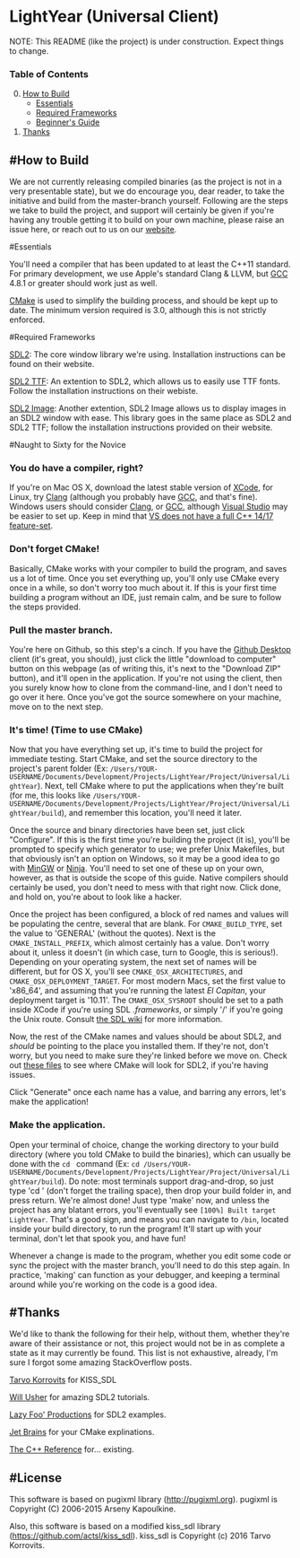 # LightYear (Universal Client)

NOTE: This README (like the project) is under construction. Expect things to change.



### Table of Contents

0. [How to Build](#how-to-build)
	* [Essentials](#essentials)
	* [Required Frameworks](#required-frameworks)
	* [Beginner's Guide](#naught-to-sixty-for-the-novice)
1. [Thanks](#thanks)


#How to Build
---
We are not currently releasing compiled binaries (as the project is not in a very presentable state), but we do encourage you, dear reader, to take the initiative and build from the master-branch yourself. Following are the steps we take to build the project, and support will certainly be given if you're having any trouble getting it to build on your own machine, please raise an issue here, or reach out to us on our [website](https://2catstudios.github.io/main.html).

#Essentials

You'll need a compiler that has been updated to at least the C++11 standard. For primary development, we use Apple's standard Clang & LLVM, but [GCC](https://gcc.gnu.org) 4.8.1 or greater should work just as well.

[CMake](https://cmake.org) is used to simplify the building process, and should be kept up to date. The minimum version required is 3.0, although this is not strictly enforced.

#Required Frameworks

[SDL2](https://www.libsdl.org/download-2.0.php): The core window library we're using. Installation instructions can be found on their website.

[SDL2 TTF](https://www.libsdl.org/projects/SDL_ttf/): An extention to SDL2, which allows us to easily use TTF fonts. Follow the installation instructions on their webiste.

[SDL2 Image](https://www.libsdl.org/projects/SDL_image/): Another extention, SDL2 Image allows us to display images in an SDL2 window with ease. This library goes in the same place as SDL2 and SDL2 TTF; follow the installation instructions provided on their website.

#Naught to Sixty for the Novice
### You do have a compiler, right?
If you're on Mac OS X, download the latest stable version of [XCode](https://developer.apple.com/xcode/), for Linux, try [Clang](http://clang.llvm.org) (although you probably have [GCC](https://gcc.gnu.org), and that's fine). Windows users should consider [Clang](http://clang.llvm.org), or [GCC](https://gcc.gnu.org), although [Visual Studio](https://www.visualstudio.com) may be easier to set up. Keep in mind that [VS does not have a full C++ 14/17 feature-set](https://msdn.microsoft.com/en-us/library/hh567368.aspx).

### Don't forget CMake!
Basically, CMake works with your compiler to build the program, and saves us a lot of time. Once you set everything up, you'll only use CMake every once in a while, so don't worry too much about it. If this is your first time building a program without an IDE, just remain calm, and be sure to follow the steps provided.

### Pull the master branch.
You're here on Github, so this step's a cinch. If you have the [Github Desktop](https://desktop.github.com) client (it's great, you should), just click the little "download to computer" button on this webpage (as of writing this, it's next to the "Download ZIP" button), and it'll open in the application. If you're not using the client, then you surely know how to clone from the command-line, and I don't need to go over it here. Once you've got the source somewhere on your machine, move on to the next step.

### It's time! (Time to use CMake)
Now that you have everything set up, it's time to build the project for immediate testing. Start CMake, and set the source directory to the project's parent folder (Ex: `/Users/YOUR-USERNAME/Documents/Development/Projects/LightYear/Project/Universal/LightYear`). Next, tell CMake where to put the applications when they're built (for me, this looks like `/Users/YOUR-USERNAME/Documents/Development/Projects/LightYear/Project/Universal/LightYear/build`), and remember this location, you'll need it later.

Once the source and binary directories have been set, just click "Configure". If this is the first time you're building the project (it is), you'll be prompted to specify which generator to use; we prefer Unix Makefiles, but that obviously isn't an option on Windows, so it may be a good idea to go with [MinGW](http://www.mingw.org) or [Ninja](https://ninja-build.org). You'll need to set one of these up on your own, however, as that is outside the scope of this guide. Native compilers should certainly be used, you don't need to mess with that right now. Click done, and hold on, you're about to look like a hacker.

Once the project has been configured, a block of red names and values will be populating the centre, several that are blank. For `CMAKE_BUILD_TYPE`, set the value to 'GENERAL' (without the quotes). Next is the `CMAKE_INSTALL_PREFIX`, which almost certainly has a value. Don't worry about it, unless it doesn't (in which case, turn to Google, this is serious!). Depending on your operating system, the next set of names will be different, but for OS X, you'll see `CMAKE_OSX_ARCHITECTURES`, and `CMAKE_OSX_DEPLOYMENT_TARGET`. For most modern Macs, set the first value to 'x86_64', and assuming that you're running the latest *El Capitan*, your deployment target is '10.11'. The `CMAKE_OSX_SYSROOT` should be set to a path inside XCode if you're using SDL *.frameworks*, or simply '/' if you're going the Unix route. Consult [the SDL wiki](https://wiki.libsdl.org/FAQMacOSX) for more information.

Now, the rest of the CMake names and values should be about SDL2, and *should* be pointing to the place you installed them. If they're not, don't worry, but you need to make sure they're linked before we move on. Check out [these files](https://github.com/2CatStudios/LightYear/tree/master/Project/Universal/LightYear/cmake) to see where CMake will look for SDL2, if you're having issues.

Click "Generate" once each name has a value, and barring any errors, let's make the application!

### Make the application.
Open your terminal of choice, change the working directory to your build directory (where you told CMake to build the binaries), which can usually be done with the `cd ` command (Ex: `cd /Users/YOUR-USERNAME/Documents/Development/Projects/LightYear/Project/Universal/LightYear/build`). Do note: most terminals support drag-and-drop, so just type 'cd ' (don't forget the trailing space), then drop your build folder in, and press return. We're almost done! Just type 'make' now, and unless the project has any blatant errors, you'll eventually see `[100%] Built target LightYear`. That's a good sign, and means you can navigate to `/bin`, located inside your build directory, to run the program! It'll start up with your terminal, don't let that spook you, and have fun!

Whenever a change is made to the program, whether you edit some code or sync the project with the master branch, you'll need to do this step again. In practice, 'making' can function as your debugger, and keeping a terminal around while you're working on the code is a good idea.


#Thanks
---
We'd like to thank the following for their help, without them, whether they're aware of their assistance or not, this project would not be in as complete a state as it may currently be found. This list is not exhaustive, already, I'm sure I forgot some amazing StackOverflow posts.

[Tarvo Korrovits](https://github.com/actsl/kiss_sdl) for KISS_SDL

[Will Usher](http://www.willusher.io) for amazing SDL2 tutorials.

[Lazy Foo' Productions](http://lazyfoo.net) for SDL2 examples.

[Jet Brains](https://www.jetbrains.com) for your CMake explinations.

[The C++ Reference](http://en.cppreference.com/w/) for... existing.


#License
---
This software is based on pugixml library (http://pugixml.org).
pugixml is Copyright (C) 2006-2015 Arseny Kapoulkine.

Also, this software is based on a modified kiss\_sdl library (https://github.com/actsl/kiss_sdl).
kiss\_sdl is Copyright (c) 2016 Tarvo Korrovits. 
